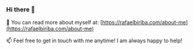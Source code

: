 ### Hi there 👋

📖 You can read more about myself at: [https://rafaelbiriba.com/about-me](https://rafaelbiriba.com/about-me)

📫 Feel free to get in touch with me anytime! I am always happy to help!
